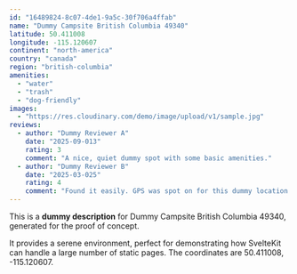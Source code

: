 ```yaml
---
id: "16489824-8c07-4de1-9a5c-30f706a4ffab"
name: "Dummy Campsite British Columbia 49340"
latitude: 50.411008
longitude: -115.120607
continent: "north-america"
country: "canada"
region: "british-columbia"
amenities:
  - "water"
  - "trash"
  - "dog-friendly"
images:
  - "https://res.cloudinary.com/demo/image/upload/v1/sample.jpg"
reviews:
  - author: "Dummy Reviewer A"
    date: "2025-09-013"
    rating: 3
    comment: "A nice, quiet dummy spot with some basic amenities."
  - author: "Dummy Reviewer B"
    date: "2025-03-025"
    rating: 4
    comment: "Found it easily. GPS was spot on for this dummy location."
---
```


This is a **dummy description** for Dummy Campsite British Columbia 49340, generated for the proof of concept.

It provides a serene environment, perfect for demonstrating how SvelteKit can handle a large number of static pages. The coordinates are 50.411008, -115.120607.
